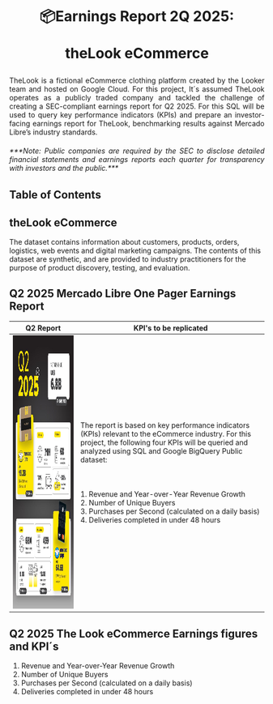 
<h1 align="center">📦Earnings Report 2Q 2025:
  
theLook eCommerce  </h1>
<div align="justify">
TheLook is a fictional eCommerce clothing platform created by the Looker team and hosted on Google Cloud. For this project, It´s assumed TheLook operates as a publicly traded company and tackled the challenge of creating a SEC-compliant earnings report for Q2 2025. For this SQL will be used to query key performance indicators (KPIs) and prepare an investor-facing earnings report for TheLook, benchmarking results against Mercado Libre’s industry standards.  <h6>***Note: Public companies are required by the SEC to disclose detailed financial statements and earnings reports each quarter for transparency with investors and the public.***</div>
  
## Table of Contents
  
## theLook eCommerce
The dataset contains information about customers, products, orders, logistics, web events and digital marketing campaigns. The contents of this dataset are synthetic, and are provided to industry practitioners for the purpose of product discovery, testing, and evaluation.

## Q2 2025 Mercado Libre One Pager Earnings Report

| Q2 Report|KPI's to be replicated|
|-----------------|-----------------------|
| <img src="https://github.com/tinyazure/The-Look-eCommerce-Earnigs-Report/blob/main/images/One_Pager_Report_Meli_2Q2025.jpg" width="400" height="540"> | The report is based on key performance indicators (KPIs) relevant to the eCommerce industry. For this project, the following four KPIs will be queried and analyzed using SQL and Google BigQuery Public dataset:<br><br><br><br>1. Revenue and Year-over-Year Revenue Growth<br>2. Number of Unique Buyers<br>3. Purchases per Second (calculated on a daily basis)<br>4. Deliveries completed in under 48 hours

## Q2 2025 The Look eCommerce Earnings figures and KPI´s 

1. Revenue and Year-over-Year Revenue Growth
2. Number of Unique Buyers
3. Purchases per Second (calculated on a daily basis)
4. Deliveries completed in under 48 hours

